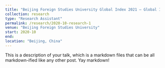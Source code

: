 ```yaml
---
title: "Beijing Foreign Studies University Global Index 2021 – Global Intelligence Innovation Index"
collection: research
type: "Research Assistant"
permalink: /research/2020-10-research-1
venue: "Beijing Foreign Studies University"
start: 2020-10
end: 
location: "Beijing, China"
---
```


This is a description of your talk, which is a markdown files that can be all markdown-ified like any other post. Yay markdown!

